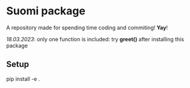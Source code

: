 # Suomi package
A repository made for spending time coding and commiting! **Yay**!

*18.03.2023*: only one function is included: try **greet()** after installing this package

## Setup
pip install -e .


